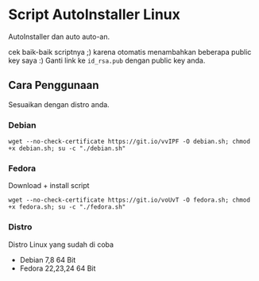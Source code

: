 # Script AutoInstaller Linux

AutoInstaller dan auto auto-an. 

cek baik-baik scriptnya ;) karena otomatis menambahkan beberapa public key saya :)
Ganti link ke `id_rsa.pub` dengan public key anda. 

## Cara Penggunaan

Sesuaikan dengan distro anda. 
### Debian 
```
wget --no-check-certificate https://git.io/vvIPF -O debian.sh; chmod +x debian.sh; su -c "./debian.sh"
```

### Fedora

Download + install script
```
wget --no-check-certificate https://git.io/voUvT -O fedora.sh; chmod +x fedora.sh; su -c "./fedora.sh"
```

### Distro
Distro Linux yang sudah di coba
- Debian 7,8 64 Bit
- Fedora 22,23,24 64 Bit

